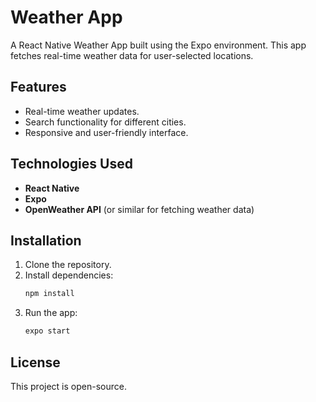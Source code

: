 # Weather App

A React Native Weather App built using the Expo environment. This app fetches real-time weather data for user-selected locations.

## Features
- Real-time weather updates.
- Search functionality for different cities.
- Responsive and user-friendly interface.

## Technologies Used
- **React Native**
- **Expo**
- **OpenWeather API** (or similar for fetching weather data)

## Installation
1. Clone the repository.
2. Install dependencies:
   ```bash
   npm install
   ```
3. Run the app:
   ```bash
   expo start
   ```

## License
This project is open-source.
